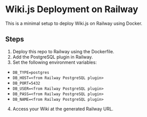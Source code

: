 # Wiki.js Deployment on Railway

This is a minimal setup to deploy Wiki.js on Railway using Docker.

## Steps

1. Deploy this repo to Railway using the Dockerfile.
2. Add the PostgreSQL plugin in Railway.
3. Set the following environment variables:

- `DB_TYPE=postgres`
- `DB_HOST=<from Railway PostgreSQL plugin>`
- `DB_PORT=5432`
- `DB_USER=<from Railway PostgreSQL plugin>`
- `DB_PASS=<from Railway PostgreSQL plugin>`
- `DB_NAME=<from Railway PostgreSQL plugin>`

4. Access your Wiki at the generated Railway URL.
